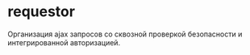 # requestor

Организация ajax запросов со сквозной проверкой безопасности и интегрированной авторизацией.
